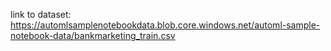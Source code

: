link to dataset: https://automlsamplenotebookdata.blob.core.windows.net/automl-sample-notebook-data/bankmarketing_train.csv
